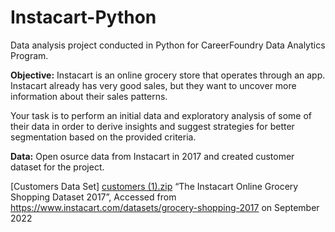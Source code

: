 # Instacart-Python
Data analysis project conducted in Python for CareerFoundry Data Analytics Program.

**Objective:**
Instacart is an online grocery store that operates through an app. Instacart already has very good sales, but they want to uncover more information about their sales patterns.

Your task is to perform an initial data and exploratory analysis of some of their data in order to derive insights and suggest strategies for better segmentation based on the provided criteria.

**Data:**
Open osurce data from Instacart in 2017 and created customer dataset for the project. 


[Customers Data Set]
[customers (1).zip](https://github.com/tran-alberth/Instacart-Python/files/9622084/customers.1.zip)
“The Instacart Online Grocery Shopping Dataset 2017”, Accessed from https://www.instacart.com/datasets/grocery-shopping-2017 on September 2022
